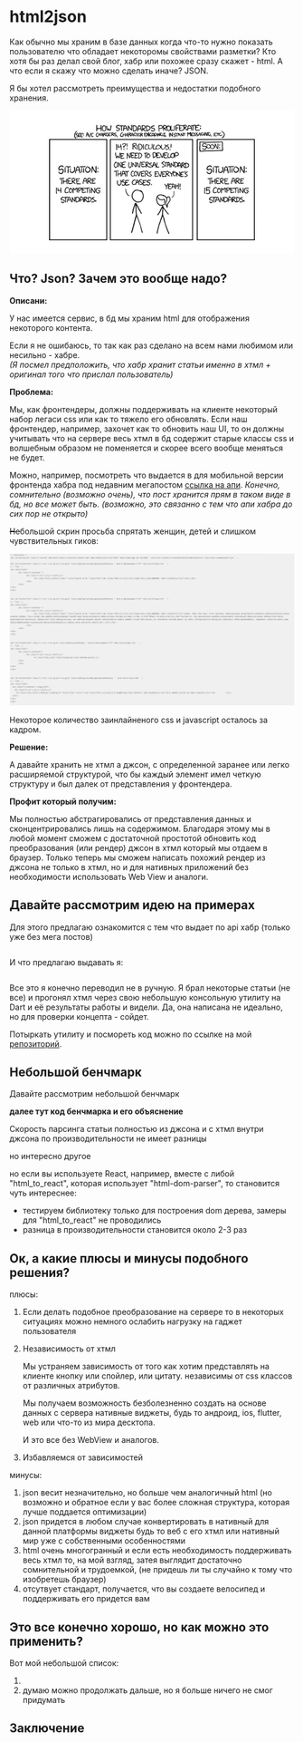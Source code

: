 # html2json

Как обычно мы храним в базе данных когда что-то нужно показать пользователю что обладает некоторомы свойствами разметки? Кто хотя бы раз делал свой блог, хабр или похожее сразу скажет - html. А что если я скажу что можно сделать иначе? JSON.

Я бы хотел рассмотреть преимущества и недостатки подобного хранения.

![Мем](./img/standarts_mem.jpg)

## Что? Json? Зачем это вообще надо?

**Описани:**

У нас имеется сервис, в бд мы храним html для отображения некоторого контента. 

Если я не ошибаюсь, то так как раз сделано на всем нами любимом или несильно - хабре. \
*(Я посмел предположить, что хабр хранит статьи именно в хтмл + оригинал того что прислал пользователь)*

**Проблема:**

Мы, как фронтендеры, должны поддерживать на клиенте некоторый набор легаси css или как то тяжело его обновлять.
Если наш фронтендер, например, захочет как то обновить наш UI, то он должны учитывать что на сервере весь хтмл в бд содержит старые классы css и волшебным образом не поменяется и скорее всего вообще меняться не будет.

Можно, например, посмотреть что выдается в для мобильной версии фронтенда хабра под недавним мегапостом [ссылка на апи](https://m.habr.com/kek/v2/articles/522630/). *Конечно, сомнительно (возможно очень), что пост хранится прям в таком виде в бд, но все может быть. (возможно, это связанно с тем что апи хабра до сих пор не открыто)*

~~Не~~большой скрин просьба спрятать женщин, детей и слишком чувствительных гиков:

![Big article](./img/big_article.png)

Некоторое количество заинлайненого css и javascript осталось за кадром.

**Решение:**

А давайте хранить не хтмл а джсон, с определенной заранее или легко расширяемой структурой, что бы каждый элемент имел четкую структуру и был далек от представления у фронтендера.

**Профит который получим:**

Мы полностью абстрагировались от представления данных и сконцентрировались лишь на содержимом. Благодаря этому мы в любой момент сможем с достаточной простотой обновить код преобразования (или рендер) джсон в хтмл который мы отдаем в браузер. Только теперь мы сможем написать похожий рендер из джсона не только в хтмл, но и для нативных приложений без необходимости использовать Web View и аналоги.

## Давайте рассмотрим идею на примерах

Для этого предлагаю ознакомится с тем что выдает по api хабр (только уже без мега постов)

```html

```

И что предлагаю выдавать я:

```json

```

Все это я конечно переводил не в ручную. Я брал некоторые статьи (не все) и прогонял хтмл через свою небольшую консольную утилиту на Dart и её результаты работы и видели. Да, она написана не идеально, но для проверки концепта - сойдет.

Потыркать утилиту и посмореть код можно по ссылке на мой [репозиторий](https://github.com/avdosev/html2json).

## Небольшой бенчмарк

Давайте рассмотрим небольшой бенчмарк

**далее тут код бенчмарка и его объяснение**

Скорость парсинга статьи полностью из джсона и с хтмл внутри джсона по производительности не имеет разницы

но интересно другое
 
но если вы используете React, например, вместе с либой "html_to_react", которая использует "html-dom-parser", то становится чуть интереснее:

* тестируем библиотеку только для построения dom дерева, замеры для "html_to_react" не проводились
* разница в производительности становится около 2-3 раз 

## Ок, а какие плюсы и минусы подобного решения?

плюсы:
1. Если делать подобное преобразование на сервере то в некоторых ситуациях можно немного ослабить нагрузку на гаджет пользователя
1. Независимость от хтмл
    
    Мы устраняем зависимость от того как хотим представлять на клиенте кнопку или спойлер, или цитату. независимы от css классов от различных атрибутов.

    Мы получаем возможность безболезненно создать на основе данных с сервера нативные виджеты, будь то андроид, ios, flutter, web или что-то из мира десктопа.

    И это все без WebView и аналогов.

1. Избавляемся от зависимостей

минусы:
1. json весит незначительно, но больше чем аналогичный html (но возможно и обратное если у вас более сложная структура, которая лучше поддается оптимизации)
1. json придется в любом случае конвертировать в нативный для данной платформы виджеты будь то веб с его хтмл или нативный мир уже с собственными особенностями
1. html очень многогранный и если есть необходимость поддерживать весь хтмл то, на мой взгляд, затея выглядит достаточно сомнительной и трудоемкой, (не придешь ли ты случайно к тому что изобретешь браузер)
1. отсутвует стандарт, получается, что вы создаете велосипед и поддерживать его придется вам

## Это все конечно хорошо, но как можно это применить?

Вот мой небольшой список:

1. 
1. думаю можно продолжать дальше, но я больше ничего не смог придумать

## Заключение